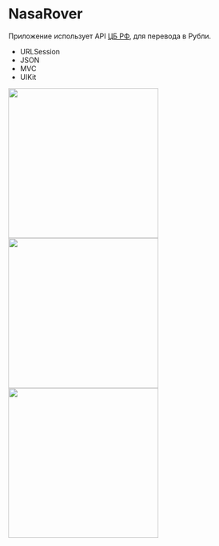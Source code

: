 # NasaRover

Приложение использует API [ЦБ РФ](https://www.cbr-xml-daily.ru), для перевода в Рубли.

- URLSession
- JSON
- MVC
- UIKit


<img src="https://user-images.githubusercontent.com/81886542/130923508-aa34e551-538e-44c2-abe1-f7e44fc6fa2f.png" width="300" />


<img src="https://user-images.githubusercontent.com/81886542/130923983-209e0aea-796d-4eea-aa4c-63e9ae1655d8.png" width="300" />



<img src="https://user-images.githubusercontent.com/81886542/130959637-e185921b-cd0e-4b04-9d63-e8493ffa4df1.png" width="300" />



